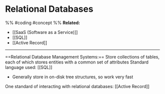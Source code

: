 # Relational Databases 
%%
#coding 
#concept
%%
**Related:**
-  [[SaaS (Software as a Service)]]
-  [[SQL]]
-  [[Active Record]]

--- 

==Relational Database Management Systems:== Store collections of tables, each of which stores entities with a common set of attributes
Standard language used: [[SQL]]
- Generally store in on-disk tree structures, so work very fast

One standard of interacting with relational databases: [[Active Record]]



